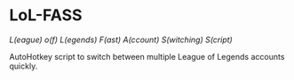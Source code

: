 # LoL-FASS

*L(eague) o(f) L(egends) F(ast) A(ccount) S(witching) S(cript)*

AutoHotkey script to switch between multiple League of Legends accounts quickly.
